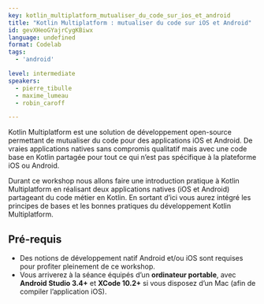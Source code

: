 ```yaml
---
key: kotlin_multiplatform_mutualiser_du_code_sur_ios_et_android
title: "Kotlin Multiplatform : mutualiser du code sur iOS et Android"
id: gevXHeoGYajrCygKBiwx
language: undefined
format: Codelab
tags:
  - 'android'

level: intermediate
speakers:
  - pierre_tibulle
  - maxime_lumeau
  - robin_caroff

---
```


Kotlin Multiplatform est une solution de développement open-source permettant de mutualiser du code pour des applications iOS et Android. De vraies applications natives sans compromis qualitatif mais avec une code base en Kotlin partagée pour tout ce qui n’est pas spécifique à la plateforme iOS ou Android.

Durant ce workshop nous allons faire une introduction pratique à Kotlin Multiplatform en réalisant deux applications natives (iOS et Android) partageant du code métier en Kotlin. En sortant d’ici vous aurez intégré les principes de bases et les bonnes pratiques du développement Kotlin Multiplatform.

## Pré-requis

  * Des notions de développement natif Android et/ou iOS sont requises pour profiter pleinement de ce workshop.
  * Vous arriverez à la séance équipés d’un **ordinateur portable**, avec **Android Studio 3.4+** et **XCode 10.2+** si vous disposez d’un Mac (afin de compiler l’application iOS).


